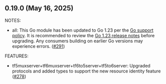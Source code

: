 ## 0.19.0 (May 16, 2025)

NOTES:

* all: This Go module has been updated to Go 1.23 per the [Go support policy](https://go.dev/doc/devel/release#policy). It is recommended to review the [Go 1.23 release notes](https://go.dev/doc/go1.23) before upgrading. Any consumers building on earlier Go versions may experience errors. ([#291](https://github.com/hashicorp/terraform-plugin-mux/issues/291))

FEATURES:

* tf5muxserver+tf6muxserver+tf6to5server+tf5to6server: Upgraded protocols and added types to support the new resource identity feature ([#278](https://github.com/hashicorp/terraform-plugin-mux/issues/278))


